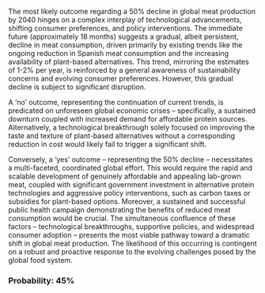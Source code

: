 The most likely outcome regarding a 50% decline in global meat production by 2040 hinges on a complex interplay of technological advancements, shifting consumer preferences, and policy interventions. The immediate future (approximately 18 months) suggests a gradual, albeit persistent, decline in meat consumption, driven primarily by existing trends like the ongoing reduction in Spanish meat consumption and the increasing availability of plant-based alternatives. This trend, mirroring the estimates of 1-2% per year, is reinforced by a general awareness of sustainability concerns and evolving consumer preferences. However, this gradual decline is subject to significant disruption.

A ‘no’ outcome, representing the continuation of current trends, is predicated on unforeseen global economic crises – specifically, a sustained downturn coupled with increased demand for affordable protein sources. Alternatively, a technological breakthrough solely focused on improving the taste and texture of plant-based alternatives without a corresponding reduction in cost would likely fail to trigger a significant shift.

Conversely, a ‘yes’ outcome – representing the 50% decline – necessitates a multi-faceted, coordinated global effort. This would require the rapid and scalable development of genuinely affordable and appealing lab-grown meat, coupled with significant government investment in alternative protein technologies and aggressive policy interventions, such as carbon taxes or subsidies for plant-based options. Moreover, a sustained and successful public health campaign demonstrating the benefits of reduced meat consumption would be crucial. The simultaneous confluence of these factors – technological breakthroughs, supportive policies, and widespread consumer adoption – presents the most viable pathway toward a dramatic shift in global meat production. The likelihood of this occurring is contingent on a robust and proactive response to the evolving challenges posed by the global food system.

### Probability: 45%
